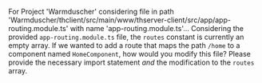 For Project 'Warmduscher' considering file in path 'Warmduscher/thclient/src/main/www/thserver-client/src/app/app-routing.module.ts' with name 'app-routing.module.ts'...
Considering the provided `app-routing.module.ts` file, the `routes` constant is currently an empty array. If we wanted to add a route that maps the path `/home` to a component named `HomeComponent`, how would you modify this file? Please provide the necessary import statement *and* the modification to the `routes` array.